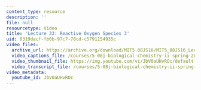 ```yaml
---
content_type: resource
description: ''
file: null
resourcetype: Video
title: 'Lecture 33: Reactive Oxygen Species 3'
uid: 0319dacf-fb0b-97c7-78cd-c5791154935c
video_files:
  archive_url: https://archive.org/download/MIT5.08JS16/MIT5_08JS16_Lecture_33_300k.mp4
  video_captions_file: /courses/5-08j-biological-chemistry-ii-spring-2016/64c1e8bebb4e521496fb6617f264d339_JbV0aUHvROc.vtt
  video_thumbnail_file: https://img.youtube.com/vi/JbV0aUHvROc/default.jpg
  video_transcript_file: /courses/5-08j-biological-chemistry-ii-spring-2016/8b4fa8fd10266fef3b2c310531df3506_JbV0aUHvROc.pdf
video_metadata:
  youtube_id: JbV0aUHvROc
---
```

